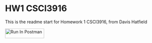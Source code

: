 # HW1 CSCI3916

This is the readme start for Homework 1 CSCI3916, from Davis Hatfield

[<img src="https://run.pstmn.io/button.svg" alt="Run In Postman" style="width: 128px; height: 32px;">](https://app.getpostman.com/run-collection/41739336-17cc1812-3d62-452b-a7d8-51c222ac4177?action=collection%2Ffork&source=rip_markdown&collection-url=entityId%3D41739336-17cc1812-3d62-452b-a7d8-51c222ac4177%26entityType%3Dcollection%26workspaceId%3D1c8bec47-c256-441d-81db-b550b5c38b7a#?env%5BDavisH_HW1%5D=W3sia2V5IjoiZWNob19ib2R5IiwidmFsdWUiOiJ7IFwibWVzc2FnZVwiOiBcIkhlbGxvLCBXb3JsZCFcIn0iLCJlbmFibGVkIjp0cnVlLCJ0eXBlIjoiZGVmYXVsdCIsInNlc3Npb25WYWx1ZSI6InsgXCJtZXNzYWdlXCI6IFwiSGVsbG8sIFdvcmxkIVwifSIsImNvbXBsZXRlU2Vzc2lvblZhbHVlIjoieyBcIm1lc3NhZ2VcIjogXCJIZWxsbywgV29ybGQhXCJ9Iiwic2Vzc2lvbkluZGV4IjowfV0=)
